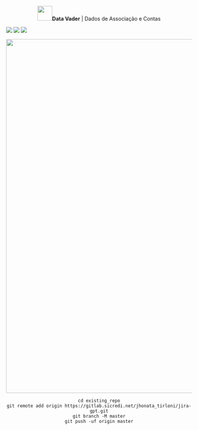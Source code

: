 <p align="center" width="100%"><img src="https://png.monster/wp-content/uploads/2022/01/png.monster-365.png" width="40" /><b>Data Vader</b> | Dados de Associação e Contas</p>

[![](https://img.shields.io/badge/Python-FFD43B?style=for-the-badge&logo=python&logoColor=blue)](#)
[![](https://img.shields.io/badge/Apache_Spark-FFFFFF?style=for-the-badge&logo=apachespark&logoColor=#E35A16)](#)
[![](https://img.shields.io/badge/scikit_learn-F7931E?style=for-the-badge&logo=scikit-learn&logoColor=white)](#)

<center><img src="projeto_leads.png" width = "960" /> <center/>

```
cd existing_repo
git remote add origin https://gitlab.sicredi.net/jhonata_tirloni/jira-gpt.git
git branch -M master
git push -uf origin master
```

